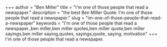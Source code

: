 +++
author = "Ben Miller"
title = "I'm one of those people that read a newspaper."
description = "the best Ben Miller Quote: I'm one of those people that read a newspaper."
slug = "im-one-of-those-people-that-read-a-newspaper"
keywords = "I'm one of those people that read a newspaper.,ben miller,ben miller quotes,ben miller quote,ben miller sayings,ben miller saying,quotes, sayings,quote, saying, motivation"
+++
I'm one of those people that read a newspaper.
